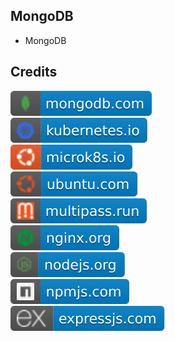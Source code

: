 MongoDB
-------

- MongoDB

Credits
-------
[![image](
Credits/mongodb.com.svg)](https://mongodb.com/)  
[![image](
Credits/kubernetes.io.svg)](https://kubernetes.io/)  
[![image](
Credits/microk8s.io.svg)](https://microk8s.io/)  
[![image](
Credits/ubuntu.com.svg)](https://ubuntu.com/)  
[![image](
Credits/multipass.run.svg)](https://multipass.run/)  
[![image](
Credits/nginx.org.svg)](https://nginx.org/)  
[![image](
Credits/nodejs.org.svg)](https://nodejs.org/)  
[![image](
Credits/npmjs.com.svg)](https://npmjs.com/)  
[![image](
Credits/expressjs.com.svg)](https://expressjs.com/)